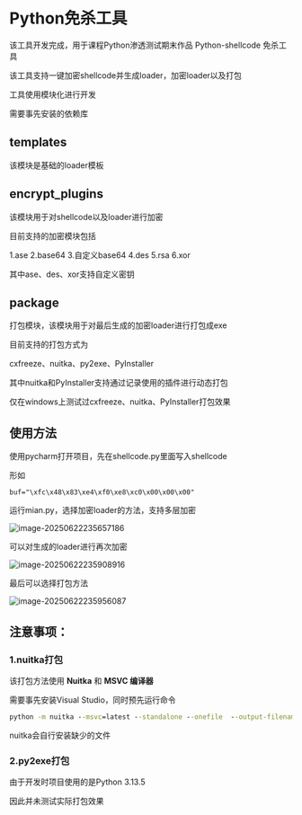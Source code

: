 # Python免杀工具



该工具开发完成，用于课程Python渗透测试期末作品  Python-shellcode 免杀工具

该工具支持一键加密shellcode并生成loader，加密loader以及打包

工具使用模块化进行开发

需要事先安装的依赖库



## templates

该模块是基础的loader模板

## encrypt_plugins

该模块用于对shellcode以及loader进行加密

目前支持的加密模块包括

1.ase
2.base64
3.自定义base64
4.des
5.rsa
6.xor

其中ase、des、xor支持自定义密钥

## package

打包模块，该模块用于对最后生成的加密loader进行打包成exe

目前支持的打包方式为

cxfreeze、nuitka、py2exe、PyInstaller

其中nuitka和PyInstaller支持通过记录使用的插件进行动态打包

仅在windows上测试过cxfreeze、nuitka、PyInstaller打包效果

## 使用方法

使用pycharm打开项目，先在shellcode.py里面写入shellcode

形如

```
buf="\xfc\x48\x83\xe4\xf0\xe8\xc0\x00\x00\x00"
```

运行mian.py，选择加密loader的方法，支持多层加密

![image-20250622235657186](https://hongmengshikong.oss-cn-wuhan-lr.aliyuncs.com/img_for_note/202506222357321.png)

可以对生成的loader进行再次加密

![image-20250622235908916](https://hongmengshikong.oss-cn-wuhan-lr.aliyuncs.com/img_for_note/202506222359980.png)

最后可以选择打包方法

![image-20250622235956087](https://hongmengshikong.oss-cn-wuhan-lr.aliyuncs.com/img_for_note/202506222359144.png)

## 注意事项：

### 1.nuitka打包

该打包方法使用 **Nuitka** 和 **MSVC 编译器** 

需要事先安装Visual Studio，同时预先运行命令

```cmd
python -m nuitka --msvc=latest --standalone --onefile  --output-filename=loader_enc.exe loader_enc.py
```

nuitka会自行安装缺少的文件

### 2.py2exe打包

由于开发时项目使用的是Python 3.13.5

因此并未测试实际打包效果



